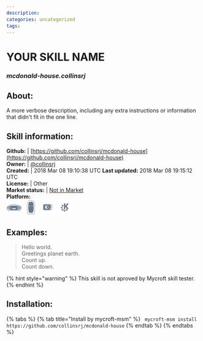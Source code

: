 ```yaml
--- 
description: 
categories: uncategorized   
tags:   
---
```


# YOUR SKILL NAME  
### _mcdonald-house.collinsrj_  
## About:  
A more verbose description, including any extra instructions or
information that didn't fit in the one line.

## Skill information:  
**Github:** | [https://github.com/collinsrj/mcdonald-house](https://github.com/collinsrj/mcdonald-house)  
**Owner:** | [@collinsrj](https://github.com/collinsrj)  
**Created:** | 2018 Mar 08 19:10:38 UTC  **Last updated:** 2018 Mar 08 19:15:12 UTC  
**License:** | Other  
**Market status:** | [Not in Market](https://market.mycroft.ai/skill/)  
**Platform:**  
 ![](../.gitbook/assets/mark-1-icon.png)  ![](../.gitbook/assets/mark-2-icon.png)  ![](../.gitbook/assets/picroft-icon.png)  ![](../.gitbook/assets/kde.png)   
## Examples:  
> Hello world.  
> Greetings planet earth.  
> Count up.  
> Count down.  
  
{% hint style="warning" %}
This skill is not aproved by Mycroft skill tester.
{% endhint %}
    
## Installation:  
{% tabs %}
{% tab title="Install by mycroft-msm" %}
``` mycroft-msm install https://github.com/collinsrj/mcdonald-house```
{% endtab %}
  {% endtabs %}
  